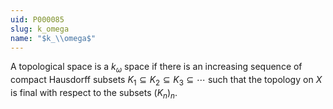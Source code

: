```yaml
---
uid: P000085
slug: k_omega
name: "$k_\\omega$"
---
```

A topological space is a $k_\omega$ space if there is an increasing sequence of compact Hausdorff subsets $K_1\subseteq K_2 \subseteq K_3 \subseteq \cdots$ such that the topology on $X$ is final with respect to the subsets $(K_n)_n$.

